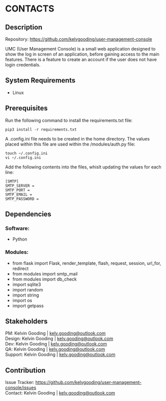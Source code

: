 # CONTACTS

## Description

Repository: https://github.com/kelvgooding/user-management-console

UMC (User Management Console) is a small web application designed to show the log in screen of an application, before gaining access to the main features. There is a feature to create an account if the user does not have login credentials.

## System Requirements

- Linux

## Prerequisites

Run the following command to install the requirements.txt file:

```
pip3 install -r requirements.txt
```

A .config.ini file needs to be created in the home directory. The values placed within this file are used within the /modules/auth.py file:

```
touch ~/.config.ini
vi ~/.config.ini
```

Add the following contents into the files, whislt updating the values for each line:

```
[SMTP]
SMTP_SERVER = 
SMTP_PORT = 
SMTP_EMAIL = 
SMTP_PASSWORD = 
```

## Dependencies

### Software:

- Python

### Modules:

- from flask import Flask, render_template, flash, request, session, url_for, redirect
- from modules import smtp_mail
- from modules import db_check
- import sqlite3
- import random
- import string
- import os
- import getpass

## Stakeholders

PM: Kelvin Gooding | kelv.gooding@outlook.com<br>
Design: Kelvin Gooding | kelv.gooding@outlook.com<br>
Dev: Kelvin Gooding | kelv.gooding@outlook.com<br>
QA: Kelvin Gooding | kelv.gooding@outlook.com<br>
Support: Kelvin Gooding | kelv.gooding@outlook.com

## Contribution

Issue Tracker: https://github.com/kelvgooding/user-management-console/issues<br>
Contact: Kelvin Gooding | kelv.gooding@outlook.com
